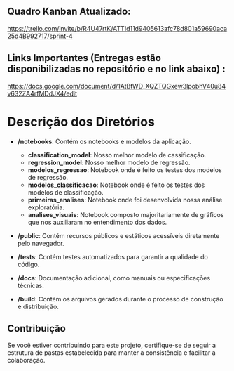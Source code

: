 ## Quadro Kanban Atualizado:

https://trello.com/invite/b/R4U47rtK/ATTId11d9405613afc78d801a59690aca25d4B992717/sprint-4

## Links Importantes (Entregas estão disponibilizadas no repositório e no link abaixo) :

https://docs.google.com/document/d/1AtBtWD_XQZTQGxew3lpobhV40u84v632ZA4rfMDdJX4/edit

# Descrição dos Diretórios

- **/notebooks**: Contém os notebooks e modelos da aplicação.
  - **classification_model**: Nosso melhor modelo de cassificação.
  - **regression_model**: Nosso melhor modelo de regressão.
  - **modelos_regressao**: Notebook onde é feito os testes dos modelos de regressão.
  - **modelos_classificacao**: Notebook onde é feito os testes dos modelos de classificação.
  - **primeiras_analises**: Notebook onde foi desenvolvida nossa análise exploratória.
  - **analises_visuais**: Notebook composto majoritariamente de gráficos que nos auxiliaram no entendimento dos dados.

- **/public**: Contém recursos públicos e estáticos acessíveis diretamente pelo navegador.

- **/tests**: Contém testes automatizados para garantir a qualidade do código.

- **/docs**: Documentação adicional, como manuais ou especificações técnicas.

- **/build**: Contém os arquivos gerados durante o processo de construção e distribuição.

## Contribuição

Se você estiver contribuindo para este projeto, certifique-se de seguir a estrutura de pastas estabelecida para manter a consistência e facilitar a colaboração.






